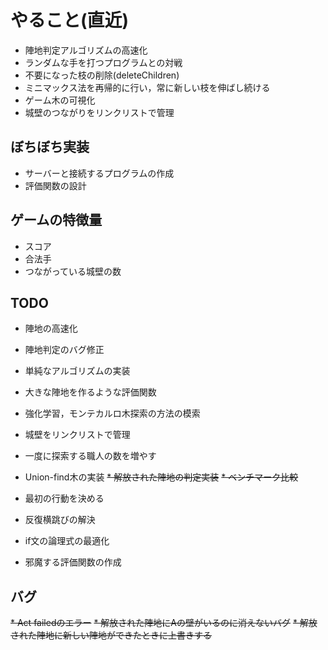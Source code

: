 # やること(直近)

* 陣地判定アルゴリズムの高速化
* ランダムな手を打つプログラムとの対戦
* 不要になった枝の削除(deleteChildren)
* ミニマックス法を再帰的に行い，常に新しい枝を伸ばし続ける
* ゲーム木の可視化
* 城壁のつながりをリンクリストで管理

## ぼちぼち実装

* サーバーと接続するプログラムの作成
* 評価関数の設計

## ゲームの特徴量

* スコア
* 合法手
* つながっている城壁の数

## TODO

* 陣地の高速化
* 陣地判定のバグ修正
* 単純なアルゴリズムの実装
* 大きな陣地を作るような評価関数
* 強化学習，モンテカルロ木探索の方法の模索
* 城壁をリンクリストで管理
* 一度に探索する職人の数を増やす

* Union-find木の実装
~~* 解放された陣地の判定実装~~
~~* ベンチマーク比較~~
* 最初の行動を決める
* 反復横跳びの解決
* if文の論理式の最適化
* 邪魔する評価関数の作成

## バグ

~~* Act failedのエラー~~
~~* 解放された陣地にAの壁がいるのに消えないバグ~~
~~* 解放された陣地に新しい陣地ができたときに上書きする~~
